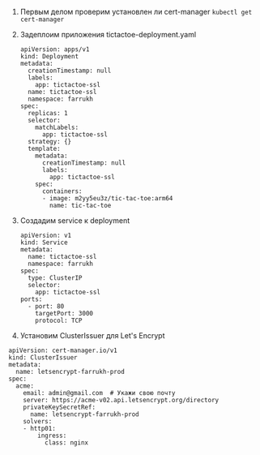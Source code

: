 1) Первым делом проверим установлен ли cert-manager  ```kubectl get cert-manager```

2) Задеплоим приложения tictactoe-deployment.yaml
   ```
   apiVersion: apps/v1
   kind: Deployment
   metadata:
     creationTimestamp: null
     labels:
       app: tictactoe-ssl
     name: tictactoe-ssl
     namespace: farrukh
   spec:
     replicas: 1
     selector:
       matchLabels:
         app: tictactoe-ssl
     strategy: {}
     template:
       metadata:
         creationTimestamp: null
         labels:
           app: tictactoe-ssl
       spec:
         containers:
         - image: m2yy5eu3z/tic-tac-toe:arm64
           name: tic-tac-toe
   ```
3) Создадим service к deployment
   ```
   apiVersion: v1
   kind: Service
   metadata:
     name: tictactoe-ssl
     namespace: farrukh
   spec:
     type: ClusterIP
     selector:
       app: tictactoe-ssl
   ports:
     - port: 80
       targetPort: 3000
       protocol: TCP
    ```

4) Установим ClusterIssuer для Let's Encrypt
```
apiVersion: cert-manager.io/v1
kind: ClusterIssuer
metadata:
  name: letsencrypt-farrukh-prod
spec:
  acme:
    email: admin@gmail.com  # Укажи свою почту
    server: https://acme-v02.api.letsencrypt.org/directory
    privateKeySecretRef:
      name: letsencrypt-farrukh-prod
    solvers:
    - http01:
        ingress:
          class: nginx

```

























